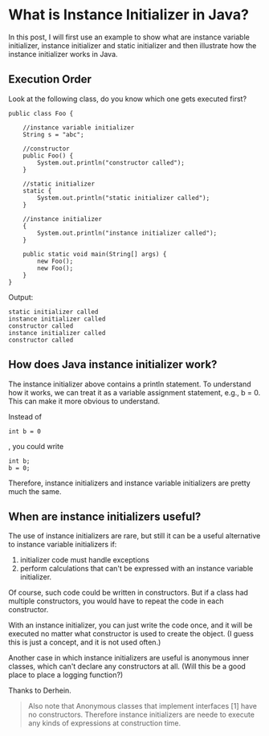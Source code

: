 # What is Instance Initializer in Java?
In this post, I will first use an example to show what are instance variable initializer, instance initializer and static initializer and then illustrate how the instance initializer works in Java.

## Execution Order

Look at the following class, do you know which one gets executed first?
```
public class Foo {
 
	//instance variable initializer
	String s = "abc";
 
	//constructor
	public Foo() {
		System.out.println("constructor called");
	}
 
	//static initializer
	static {
		System.out.println("static initializer called");
	}
 
	//instance initializer
	{
		System.out.println("instance initializer called");
	}
 
	public static void main(String[] args) {
		new Foo();
		new Foo();
	}
}
```
Output:
```
static initializer called
instance initializer called
constructor called
instance initializer called
constructor called
```

## How does Java instance initializer work?

The instance initializer above contains a println statement. To understand how it works, we can treat it as a variable assignment statement, e.g., b = 0. This can make it more obvious to understand.

Instead of
```
int b = 0
```
, you could write
```
int b;
b = 0;
```
Therefore, instance initializers and instance variable initializers are pretty much the same.

## When are instance initializers useful?

The use of instance initializers are rare, but still it can be a useful alternative to instance variable initializers if:

1. initializer code must handle exceptions
2. perform calculations that can't be expressed with an instance variable initializer.

Of course, such code could be written in constructors. But if a class had multiple constructors, you would have to repeat the code in each constructor.

With an instance initializer, you can just write the code once, and it will be executed no matter what constructor is used to create the object. (I guess this is just a concept, and it is not used often.)

Another case in which instance initializers are useful is anonymous inner classes, which can't declare any constructors at all. (Will this be a good place to place a logging function?)

Thanks to Derhein.

>Also note that Anonymous classes that implement interfaces [1] have no constructors. Therefore instance initializers are neede to execute any kinds of expressions at construction time.